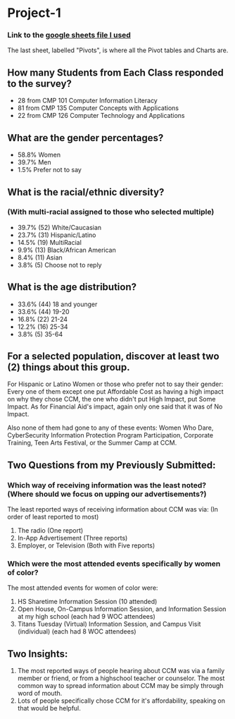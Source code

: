 # Project-1

### Link to the [google sheets file I used](https://docs.google.com/spreadsheets/d/13Pp2q7fMPlMMj_Y_6Gxn4Jo5MDxQDZwxZbXnqTdVmKM/edit?usp=sharing)

The last sheet, labelled "Pivots", is where all the Pivot tables and Charts are.

## How many Students from Each Class responded to the survey?

- 28 from CMP 101 Computer Information Literacy
- 81 from CMP 135 Computer Concepts with Applications
- 22 from CMP 126 Computer Technology and Applications

## What are the gender percentages?

- 58.8% Women
- 39.7% Men
- 1.5% Prefer not to say

## What is the racial/ethnic diversity?

### (With multi-racial assigned to those who selected multiple)

- 39.7% (52) White/Caucasian
- 23.7% (31) Hispanic/Latino
- 14.5% (19) MultiRacial
- 9.9% (13) Black/African American
- 8.4% (11) Asian
- 3.8% (5) Choose not to reply

## What is the age distribution?

- 33.6% (44) 18 and younger
- 33.6% (44) 19-20
- 16.8% (22) 21-24
- 12.2% (16) 25-34
- 3.8% (5) 35-64

## For a selected population, discover at least two (2) things about this group.

For Hispanic or Latino Women or those who prefer not to say their gender: Every one of them except one put Affordable Cost as having a high impact on why they chose CCM, the one who didn't put High Impact, put Some Impact. As for Financial Aid's impact, again only one said that it was of No Impact.

Also none of them had gone to any of these events: Women Who Dare, CyberSecurity Information Protection Program Participation, Corporate Training, Teen Arts Festival, or the Summer Camp at CCM.

## Two Questions from my Previously Submitted:

### Which way of receiving information was the least noted? (Where should we focus on upping our advertisements?)

The least reported ways of receiving information about CCM was via: (In order of least reported to most)
1. The radio (One report)
2. In-App Advertisement (Three reports)
3. Employer, or Television (Both with Five reports)

### Which were the most attended events specifically by women of color?

The most attended events for women of color were:
1. HS Sharetime Information Session (10 attended)
2. Open House, On-Campus Information Session, and Information Session at my high school (each had 9 WOC attendees)
3. Titans Tuesday (Virtual) Information Session, and Campus Visit (individual) (each had 8 WOC attendees)

## Two Insights:

1. The most reported ways of people hearing about CCM was via a family member or friend, or from a highschool teacher or counselor. The most common way to spread information about CCM may be simply through word of mouth.
2. Lots of people specifically chose CCM for it's affordability, speaking on that would be helpful.
